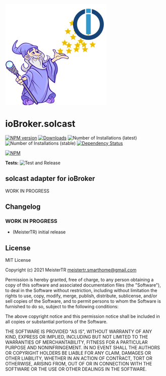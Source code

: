![Logo](admin/solcast.png)
# ioBroker.solcast

[![NPM version](https://img.shields.io/npm/v/iobroker.solcast.svg)](https://www.npmjs.com/package/iobroker.solcast)
[![Downloads](https://img.shields.io/npm/dm/iobroker.solcast.svg)](https://www.npmjs.com/package/iobroker.solcast)
![Number of Installations (latest)](https://iobroker.live/badges/solcast-installed.svg)
![Number of Installations (stable)](https://iobroker.live/badges/solcast-stable.svg)
[![Dependency Status](https://img.shields.io/david/MeisterTR/iobroker.solcast.svg)](https://david-dm.org/MeisterTR/iobroker.solcast)

[![NPM](https://nodei.co/npm/iobroker.solcast.png?downloads=true)](https://nodei.co/npm/iobroker.solcast/)

**Tests:** ![Test and Release](https://github.com/MeisterTR/ioBroker.solcast/workflows/Test%20and%20Release/badge.svg)

## solcast adapter for ioBroker

WORK IN PROGRESS


## Changelog
<!--
	Placeholder for the next version (at the beginning of the line):
	### **WORK IN PROGRESS**
-->

### **WORK IN PROGRESS**
* (MeisterTR) initial release

## License
MIT License

Copyright (c) 2021 MeisterTR <meistertr.smarthome@gmail.com>

Permission is hereby granted, free of charge, to any person obtaining a copy
of this software and associated documentation files (the "Software"), to deal
in the Software without restriction, including without limitation the rights
to use, copy, modify, merge, publish, distribute, sublicense, and/or sell
copies of the Software, and to permit persons to whom the Software is
furnished to do so, subject to the following conditions:

The above copyright notice and this permission notice shall be included in all
copies or substantial portions of the Software.

THE SOFTWARE IS PROVIDED "AS IS", WITHOUT WARRANTY OF ANY KIND, EXPRESS OR
IMPLIED, INCLUDING BUT NOT LIMITED TO THE WARRANTIES OF MERCHANTABILITY,
FITNESS FOR A PARTICULAR PURPOSE AND NONINFRINGEMENT. IN NO EVENT SHALL THE
AUTHORS OR COPYRIGHT HOLDERS BE LIABLE FOR ANY CLAIM, DAMAGES OR OTHER
LIABILITY, WHETHER IN AN ACTION OF CONTRACT, TORT OR OTHERWISE, ARISING FROM,
OUT OF OR IN CONNECTION WITH THE SOFTWARE OR THE USE OR OTHER DEALINGS IN THE
SOFTWARE.
